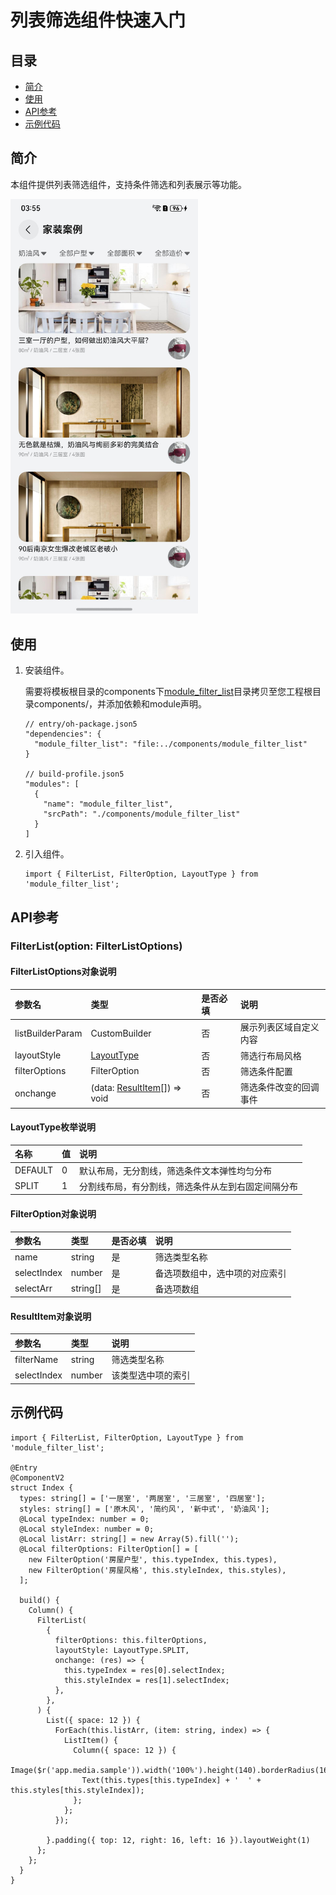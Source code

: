 # 列表筛选组件快速入门

## 目录

- [简介](#简介)
- [使用](#使用)
- [API参考](#API参考)
- [示例代码](#示例代码)

## 简介

本组件提供列表筛选组件，支持条件筛选和列表展示等功能。

<img src="screenshot/list.jpeg" width="300">

## 使用

1. 安装组件。

   需要将模板根目录的components下[module_filter_list](../module_filter_list)目录拷贝至您工程根目录components/，并添加依赖和module声明。

    ```
    // entry/oh-package.json5
    "dependencies": {
      "module_filter_list": "file:../components/module_filter_list"
    }

    // build-profile.json5
    "modules": [
      {
        "name": "module_filter_list",
        "srcPath": "./components/module_filter_list"
      }
    ]
    ```

2. 引入组件。

    ```
    import { FilterList, FilterOption, LayoutType } from 'module_filter_list';
    ```

## API参考

### FilterList(option: FilterListOptions)

#### FilterListOptions对象说明

| 参数名              | 类型                                              | 是否必填 | 说明          |
|:-----------------|:------------------------------------------------|:-----|:------------|
| listBuilderParam | CustomBuilder                                   | 否    | 展示列表区域自定义内容 |
| layoutStyle      | [LayoutType](#LayoutType枚举说明)                   | 否    | 筛选行布局风格     |
| filterOptions    | FilterOption[](#FilterOption对象说明)               | 否    | 筛选条件配置      |
| onchange         | (data: [ResultItem](#ResultItem对象说明)[]) => void | 否    | 筛选条件改变的回调事件 |

#### LayoutType枚举说明

| 名称      | 值 | 说明                        |
|:--------|:--|:--------------------------|
| DEFAULT | 0 | 默认布局，无分割线，筛选条件文本弹性均匀分布    |
| SPLIT   | 1 | 分割线布局，有分割线，筛选条件从左到右固定间隔分布 |

#### FilterOption对象说明

| 参数名         | 类型       | 是否必填 | 说明              |
|:------------|:---------|:-----|:----------------|
| name        | string   | 是    | 筛选类型名称          |
| selectIndex | number   | 是    | 备选项数组中，选中项的对应索引 |
| selectArr   | string[] | 是    | 备选项数组           |

#### ResultItem对象说明

| 参数名         | 类型     | 说明        |
|:------------|:-------|:----------|
| filterName  | string | 筛选类型名称    |
| selectIndex | number | 该类型选中项的索引 |

## 示例代码

```
import { FilterList, FilterOption, LayoutType } from 'module_filter_list';

@Entry
@ComponentV2
struct Index {
  types: string[] = ['一居室', '两居室', '三居室', '四居室'];
  styles: string[] = ['原木风', '简约风', '新中式', '奶油风'];
  @Local typeIndex: number = 0;
  @Local styleIndex: number = 0;
  @Local listArr: string[] = new Array(5).fill('');
  @Local filterOptions: FilterOption[] = [
    new FilterOption('房屋户型', this.typeIndex, this.types),
    new FilterOption('房屋风格', this.styleIndex, this.styles),
  ];

  build() {
    Column() {
      FilterList(
        {
          filterOptions: this.filterOptions,
          layoutStyle: LayoutType.SPLIT,
          onchange: (res) => {
            this.typeIndex = res[0].selectIndex;
            this.styleIndex = res[1].selectIndex;
          },
        },
      ) {
        List({ space: 12 }) {
          ForEach(this.listArr, (item: string, index) => {
            ListItem() {
              Column({ space: 12 }) {
                Image($r('app.media.sample')).width('100%').height(140).borderRadius(16);
                Text(this.types[this.typeIndex] + '  ' + this.styles[this.styleIndex]);
              };
            };
          });

        }.padding({ top: 12, right: 16, left: 16 }).layoutWeight(1)
      };
    };
  }
}
```
